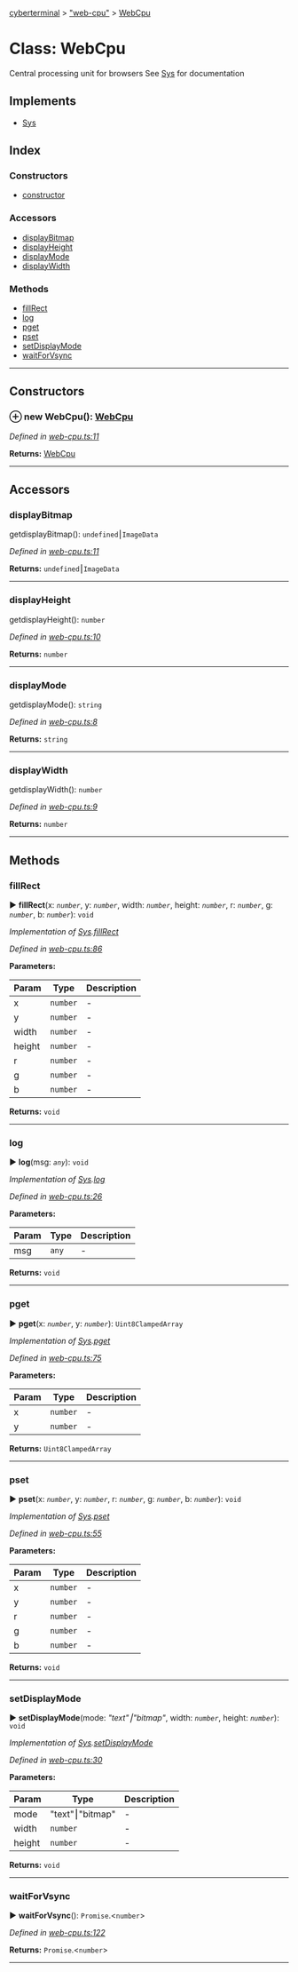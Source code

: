 [cyberterminal](../README.md) > ["web-cpu"](../modules/_web_cpu_.md) > [WebCpu](../classes/_web_cpu_.webcpu.md)



# Class: WebCpu


Central processing unit for browsers See [Sys](../interfaces/__classes_sys_.sys.md) for documentation

## Implements

* [Sys](../interfaces/__classes_sys_.sys.md)

## Index

### Constructors

* [constructor](_web_cpu_.webcpu.md#constructor)


### Accessors

* [displayBitmap](_web_cpu_.webcpu.md#displaybitmap)
* [displayHeight](_web_cpu_.webcpu.md#displayheight)
* [displayMode](_web_cpu_.webcpu.md#displaymode)
* [displayWidth](_web_cpu_.webcpu.md#displaywidth)


### Methods

* [fillRect](_web_cpu_.webcpu.md#fillrect)
* [log](_web_cpu_.webcpu.md#log)
* [pget](_web_cpu_.webcpu.md#pget)
* [pset](_web_cpu_.webcpu.md#pset)
* [setDisplayMode](_web_cpu_.webcpu.md#setdisplaymode)
* [waitForVsync](_web_cpu_.webcpu.md#waitforvsync)



---
## Constructors
<a id="constructor"></a>


### ⊕ **new WebCpu**(): [WebCpu](_web_cpu_.webcpu.md)


*Defined in [web-cpu.ts:11](https://github.com/FantasyInternet/cyberterminal/blob/HEAD/src/script/web-cpu.ts#L11)*





**Returns:** [WebCpu](_web_cpu_.webcpu.md)

---


## Accessors
<a id="displaybitmap"></a>

###  displayBitmap


getdisplayBitmap(): `undefined`⎮`ImageData`

*Defined in [web-cpu.ts:11](https://github.com/FantasyInternet/cyberterminal/blob/HEAD/src/script/web-cpu.ts#L11)*





**Returns:** `undefined`⎮`ImageData`



___

<a id="displayheight"></a>

###  displayHeight


getdisplayHeight(): `number`

*Defined in [web-cpu.ts:10](https://github.com/FantasyInternet/cyberterminal/blob/HEAD/src/script/web-cpu.ts#L10)*





**Returns:** `number`



___

<a id="displaymode"></a>

###  displayMode


getdisplayMode(): `string`

*Defined in [web-cpu.ts:8](https://github.com/FantasyInternet/cyberterminal/blob/HEAD/src/script/web-cpu.ts#L8)*





**Returns:** `string`



___

<a id="displaywidth"></a>

###  displayWidth


getdisplayWidth(): `number`

*Defined in [web-cpu.ts:9](https://github.com/FantasyInternet/cyberterminal/blob/HEAD/src/script/web-cpu.ts#L9)*





**Returns:** `number`



___


## Methods
<a id="fillrect"></a>

###  fillRect

► **fillRect**(x: *`number`*, y: *`number`*, width: *`number`*, height: *`number`*, r: *`number`*, g: *`number`*, b: *`number`*): `void`



*Implementation of [Sys](../interfaces/__classes_sys_.sys.md).[fillRect](../interfaces/__classes_sys_.sys.md#fillrect)*

*Defined in [web-cpu.ts:86](https://github.com/FantasyInternet/cyberterminal/blob/HEAD/src/script/web-cpu.ts#L86)*



**Parameters:**

| Param | Type | Description |
| ------ | ------ | ------ |
| x | `number`   |  - |
| y | `number`   |  - |
| width | `number`   |  - |
| height | `number`   |  - |
| r | `number`   |  - |
| g | `number`   |  - |
| b | `number`   |  - |





**Returns:** `void`





___

<a id="log"></a>

###  log

► **log**(msg: *`any`*): `void`



*Implementation of [Sys](../interfaces/__classes_sys_.sys.md).[log](../interfaces/__classes_sys_.sys.md#log)*

*Defined in [web-cpu.ts:26](https://github.com/FantasyInternet/cyberterminal/blob/HEAD/src/script/web-cpu.ts#L26)*



**Parameters:**

| Param | Type | Description |
| ------ | ------ | ------ |
| msg | `any`   |  - |





**Returns:** `void`





___

<a id="pget"></a>

###  pget

► **pget**(x: *`number`*, y: *`number`*): `Uint8ClampedArray`



*Implementation of [Sys](../interfaces/__classes_sys_.sys.md).[pget](../interfaces/__classes_sys_.sys.md#pget)*

*Defined in [web-cpu.ts:75](https://github.com/FantasyInternet/cyberterminal/blob/HEAD/src/script/web-cpu.ts#L75)*



**Parameters:**

| Param | Type | Description |
| ------ | ------ | ------ |
| x | `number`   |  - |
| y | `number`   |  - |





**Returns:** `Uint8ClampedArray`





___

<a id="pset"></a>

###  pset

► **pset**(x: *`number`*, y: *`number`*, r: *`number`*, g: *`number`*, b: *`number`*): `void`



*Implementation of [Sys](../interfaces/__classes_sys_.sys.md).[pset](../interfaces/__classes_sys_.sys.md#pset)*

*Defined in [web-cpu.ts:55](https://github.com/FantasyInternet/cyberterminal/blob/HEAD/src/script/web-cpu.ts#L55)*



**Parameters:**

| Param | Type | Description |
| ------ | ------ | ------ |
| x | `number`   |  - |
| y | `number`   |  - |
| r | `number`   |  - |
| g | `number`   |  - |
| b | `number`   |  - |





**Returns:** `void`





___

<a id="setdisplaymode"></a>

###  setDisplayMode

► **setDisplayMode**(mode: *"text"⎮"bitmap"*, width: *`number`*, height: *`number`*): `void`



*Implementation of [Sys](../interfaces/__classes_sys_.sys.md).[setDisplayMode](../interfaces/__classes_sys_.sys.md#setdisplaymode)*

*Defined in [web-cpu.ts:30](https://github.com/FantasyInternet/cyberterminal/blob/HEAD/src/script/web-cpu.ts#L30)*



**Parameters:**

| Param | Type | Description |
| ------ | ------ | ------ |
| mode | "text"⎮"bitmap"   |  - |
| width | `number`   |  - |
| height | `number`   |  - |





**Returns:** `void`





___

<a id="waitforvsync"></a>

###  waitForVsync

► **waitForVsync**(): `Promise`.<`number`>



*Defined in [web-cpu.ts:122](https://github.com/FantasyInternet/cyberterminal/blob/HEAD/src/script/web-cpu.ts#L122)*





**Returns:** `Promise`.<`number`>





___


